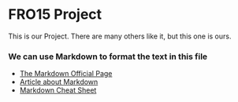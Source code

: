 # FRO15 Project
This is our Project. There are many others like it, but this one is ours.

### We can use Markdown to format the text in this file

* [The Markdown Official Page](https://daringfireball.net/projects/markdown/basics)
* [Article about Markdown](http://readwrite.com/2012/04/17/why-you-need-to-learn-markdown)
* [Markdown Cheat Sheet](https://github.com/adam-p/markdown-here/wiki/Markdown-Cheatsheet)
